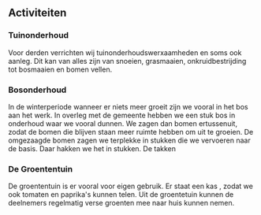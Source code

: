 ## Activiteiten

### Tuinonderhoud

Voor derden verrichten wij tuinonderhoudswerxaamheden en soms ook aanleg. Dit kan van alles zijn van snoeien, grasmaaien, onkruidbestrijding tot bosmaaien en bomen vellen.

### Bosonderhoud

In de winterperiode wanneer er niets meer groeit zijn we vooral in het bos aan het werk. In overleg met de gemeente hebben we een stuk bos in onderhoud waar we vooral dunnen. We zagen dan bomen ertussenuit, zodat de bomen die blijven staan meer ruimte hebben om uit te groeien. De omgezaagde bomen zagen we terplekke in stukken die we vervoeren naar de basis. Daar hakken we het in stukken. De takken

### De Groententuin

De groententuin is er vooral voor eigen gebruik. Er staat een kas , zodat we ook tomaten en paprika's kunnen telen. Uit de groentetuin kunnen de deelnemers regelmatig verse groenten mee naar huis kunnen nemen.
